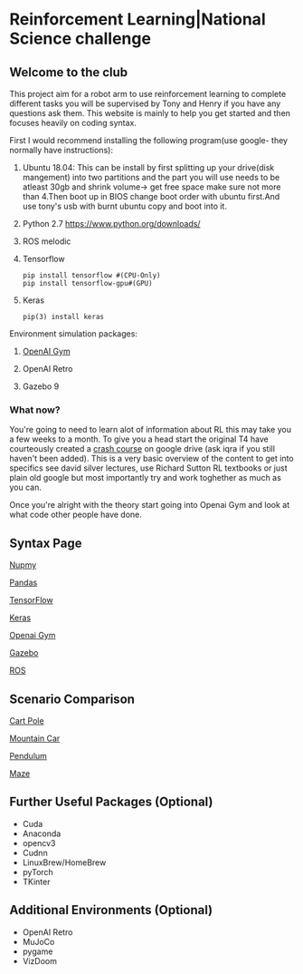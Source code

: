 # Reinforcement Learning|National Science challenge
<!--right-side-panel
Example Navigation:

* [Home](index.html)
  * [Installation](index.html#Installation)
  * [Pre-defined section names](index.html#pre-defined-section-names-)
* [Layout](layout.html)
-->

## Welcome to the club

This project aim for a robot arm to use reinforcement learning to complete different tasks you will be supervised by Tony and Henry if you have any questions ask them.
This website is mainly to help you get started and then focuses heavily on coding syntax.

First I would recommend installing the following program(use google- they normally have instructions):

1) Ubuntu 18.04:
  This can be install by first splitting up your drive(disk mangement) into two partitions and the part you will use needs to     be atleast 30gb and shrink volume-> get free space make sure not more than 4.Then boot up in BIOS change boot order with       ubuntu first.And use tony's usb with burnt ubuntu copy and boot into it.
  
2) Python 2.7 
  https://www.python.org/downloads/
  
3) ROS melodic
  
4) Tensorflow 
   ```
   pip install tensorflow #(CPU-Only)
   pip install tensorflow-gpu#(GPU)
   ```
   
5) Keras 
   ```
   pip(3) install keras
   ```
  
  Environment simulation packages: 
  
1) [OpenAI Gym](https://gym.openai.com/docs/)
   
2) OpenAI Retro

3) Gazebo 9


### What now?


You're going to need to learn alot of information about RL this may take you a few weeks to a month. To give you a head start the original T4 have courteously created a [crash course](https://drive.google.com/drive/folders/1kUGb7GeAGOXibj2j9bKyk6hMWCEkN-kG) on google drive (ask iqra if you still haven't been added). This is a very basic overview of the content to get into specifics see david silver lectures, use Richard Sutton RL textbooks or just plain old google but most importantly try and work toghether as much as you can. 

Once you're alright with the theory start going into Openai Gym and look at what code other people have done.

## Syntax Page

[Nupmy](./Numpy.md)

[Pandas](./Pandas.md)

[TensorFlow](./Tensorflow.md)

[Keras](./Keras.md)

[Openai Gym](./Gym.md)

[Gazebo](./Gazebo.md)

[ROS](./ROS.md)

## Scenario Comparison 

[Cart Pole](./Cartpole.md)

[Mountain Car](./MountainCar.md)

[Pendulum](./Pendulum.md)

[Maze](./Maze.md)


## Further Useful Packages (Optional)

- Cuda
- Anaconda
- opencv3 
- Cudnn
- LinuxBrew/HomeBrew
- pyTorch
- TKinter

## Additional Environments (Optional)

- OpenAI Retro
- MuJoCo
- pygame
- VizDoom
